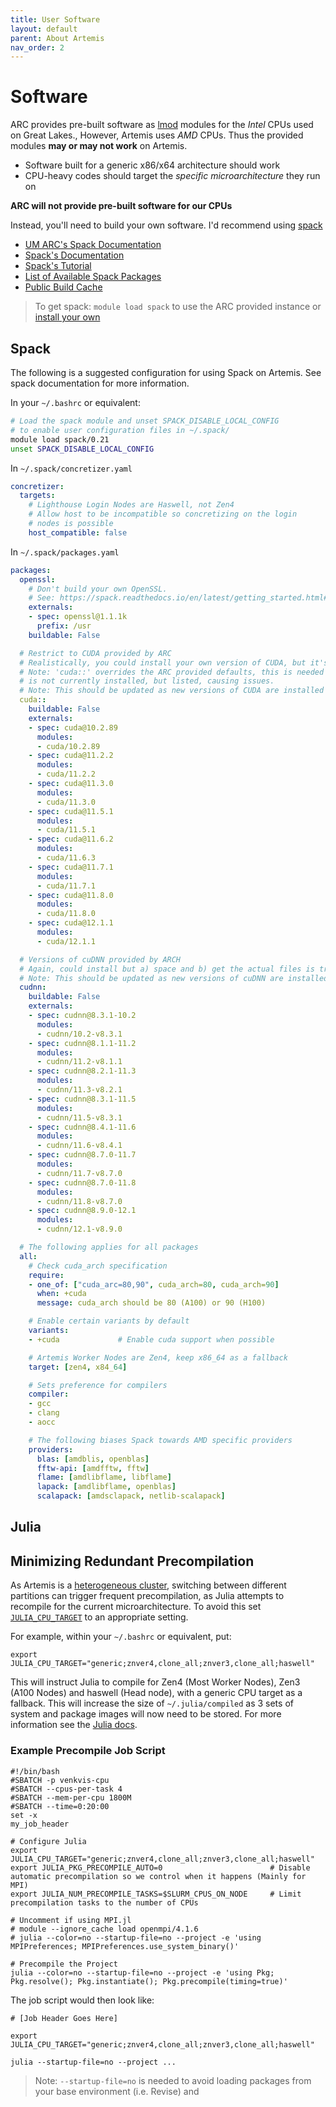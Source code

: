 ```yaml
---
title: User Software
layout: default
parent: About Artemis
nav_order: 2
---
```


# Software
ARC provides pre-built software as [lmod](https://lmod.readthedocs.io/en/latest/index.html) modules for the *Intel* CPUs used on Great Lakes., However, Artemis uses *AMD* CPUs. Thus the provided modules **may or may not work** on Artemis.
- Software built for a generic x86/x64 architecture should work
- CPU-heavy codes should target the *specific microarchitecture* they run on

**ARC will not provide pre-built software for our CPUs**

Instead, you'll need to build your own software. I'd recommend using [spack](https://spack.io)
- [UM ARC's Spack Documentation](https://arc.umich.edu/spack/)
- [Spack's Documentation](https://spack.readthedocs.io/en/latest/)
- [Spack's Tutorial](https://spack-tutorial.readthedocs.io/en/latest/)
- [List of Available Spack Packages](https://packages.spack.io)
- [Public Build Cache](https://cache.spack.io)

> To get spack: `module load spack` to use the ARC provided instance or [install your own](https://spack.readthedocs.io/en/latest/getting_started.html#installation)

## Spack
The following is a suggested configuration for using Spack on Artemis. See spack documentation for more information.

In your `~/.bashrc` or equivalent:
```bash
# Load the spack module and unset SPACK_DISABLE_LOCAL_CONFIG
# to enable user configuration files in ~/.spack/
module load spack/0.21
unset SPACK_DISABLE_LOCAL_CONFIG
```

In `~/.spack/concretizer.yaml`
```yaml
concretizer:
  targets:
    # Lighthouse Login Nodes are Haswell, not Zen4
    # Allow host to be incompatible so concretizing on the login
    # nodes is possible
    host_compatible: false
```

In `~/.spack/packages.yaml`
```yaml
packages:
  openssl:
    # Don't build your own OpenSSL.
    # See: https://spack.readthedocs.io/en/latest/getting_started.html#openssl
    externals:
    - spec: openssl@1.1.1k
      prefix: /usr
    buildable: False

  # Restrict to CUDA provided by ARC
  # Realistically, you could install your own version of CUDA, but it's pretty heavy
  # Note: 'cuda::' overrides the ARC provided defaults, this is needed cause cuda@12.3.0
  # is not currently installed, but listed, causing issues.
  # Note: This should be updated as new versions of CUDA are installed
  cuda::
    buildable: False
    externals:
    - spec: cuda@10.2.89
      modules:
      - cuda/10.2.89
    - spec: cuda@11.2.2
      modules:
      - cuda/11.2.2
    - spec: cuda@11.3.0
      modules:
      - cuda/11.3.0
    - spec: cuda@11.5.1
      modules:
      - cuda/11.5.1
    - spec: cuda@11.6.2
      modules:
      - cuda/11.6.3
    - spec: cuda@11.7.1
      modules:
      - cuda/11.7.1
    - spec: cuda@11.8.0
      modules:
      - cuda/11.8.0
    - spec: cuda@12.1.1
      modules:
      - cuda/12.1.1

  # Versions of cuDNN provided by ARCH
  # Again, could install but a) space and b) get the actual files is tricky (install is easy)
  # Note: This should be updated as new versions of cuDNN are installed
  cudnn:
    buildable: False
    externals:
    - spec: cudnn@8.3.1-10.2
      modules:
      - cudnn/10.2-v8.3.1
    - spec: cudnn@8.1.1-11.2
      modules:
      - cudnn/11.2-v8.1.1
    - spec: cudnn@8.2.1-11.3
      modules:
      - cudnn/11.3-v8.2.1
    - spec: cudnn@8.3.1-11.5
      modules:
      - cudnn/11.5-v8.3.1
    - spec: cudnn@8.4.1-11.6
      modules:
      - cudnn/11.6-v8.4.1
    - spec: cudnn@8.7.0-11.7
      modules:
      - cudnn/11.7-v8.7.0
    - spec: cudnn@8.7.0-11.8
      modules:
      - cudnn/11.8-v8.7.0
    - spec: cudnn@8.9.0-12.1
      modules:
      - cudnn/12.1-v8.9.0

  # The following applies for all packages
  all:
    # Check cuda_arch specification
    require:
    - one_of: ["cuda_arc=80,90", cuda_arch=80, cuda_arch=90]
      when: +cuda
      message: cuda_arch should be 80 (A100) or 90 (H100)

    # Enable certain variants by default
    variants:
    - +cuda             # Enable cuda support when possible

    # Artemis Worker Nodes are Zen4, keep x86_64 as a fallback
    target: [zen4, x84_64]

    # Sets preference for compilers
    compiler:
    - gcc
    - clang
    - aocc

    # The following biases Spack towards AMD specific providers
    providers:
      blas: [amdblis, openblas]
      fftw-api: [amdfftw, fftw]
      flame: [amdlibflame, libflame]
      lapack: [amdlibflame, openblas]
      scalapack: [amdsclapack, netlib-scalapack]

```

## Julia

## Minimizing Redundant Precompilation

As Artemis is a [heterogeneous cluster](./hardware.md#cluster-architecture), switching between different partitions can trigger frequent precompilation, as Julia attempts to recompile for the current microarchitecture. To avoid this set [`JULIA_CPU_TARGET`](https://docs.julialang.org/en/v1/manual/environment-variables/#JULIA_CPU_TARGET) to an appropriate setting.

For example, within your `~/.bashrc` or equivalent, put:

```shell
export JULIA_CPU_TARGET="generic;znver4,clone_all;znver3,clone_all;haswell"
```

This will instruct Julia to compile for Zen4 (Most Worker Nodes), Zen3 (A100 Nodes) and haswell (Head node), with a generic CPU target as a fallback. This will increase the size of `~/.julia/compiled` as 3 sets of system and package images will now need to be stored. For more information see the [Julia docs](https://docs.julialang.org/en/v1/manual/environment-variables/#JULIA_CPU_TARGET).


### Example Precompile Job Script
```shell
#!/bin/bash
#SBATCH -p venkvis-cpu
#SBATCH --cpus-per-task 4
#SBATCH --mem-per-cpu 1800M
#SBATCH --time=0:20:00
set -x
my_job_header

# Configure Julia
export JULIA_CPU_TARGET="generic;znver4,clone_all;znver3,clone_all;haswell"
export JULIA_PKG_PRECOMPILE_AUTO=0                        # Disable automatic precompilation so we control when it happens (Mainly for MPI)
export JULIA_NUM_PRECOMPILE_TASKS=$SLURM_CPUS_ON_NODE     # Limit precompilation tasks to the number of CPUs

# Uncomment if using MPI.jl
# module --ignore_cache load openmpi/4.1.6
# julia --color=no --startup-file=no --project -e 'using MPIPreferences; MPIPreferences.use_system_binary()'

# Precompile the Project
julia --color=no --startup-file=no --project -e 'using Pkg; Pkg.resolve(); Pkg.instantiate(); Pkg.precompile(timing=true)'
```

The job script would then look like:

```shell
# [Job Header Goes Here]

export JULIA_CPU_TARGET="generic;znver4,clone_all;znver3,clone_all;haswell"

julia --startup-file=no --project ...
```

> Note: `--startup-file=no` is needed to avoid loading packages from your base environment (i.e. Revise) and

